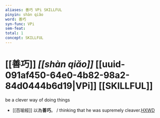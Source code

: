 ```yaml
---
aliases: 善巧 VPi SKILLFUL
pinyin: shàn qiǎo
word: 善巧
syn-func: VPi
sem-feat: 
total: 1
concept: SKILLFUL 
---
```

# [[善巧]] *[[shàn qiǎo]]*  [[uuid-091af450-64e0-4b82-98a2-84d0444b6d19|VPi]] [[SKILLFUL]]
be a clever way of doing things
 - [[百喻經]] 以為**善巧**。 / thinking that he was supremely cleaver.[HXWD](https://hxwd.org/textview.html?location=KR6b0066_T_002-0547a.53)